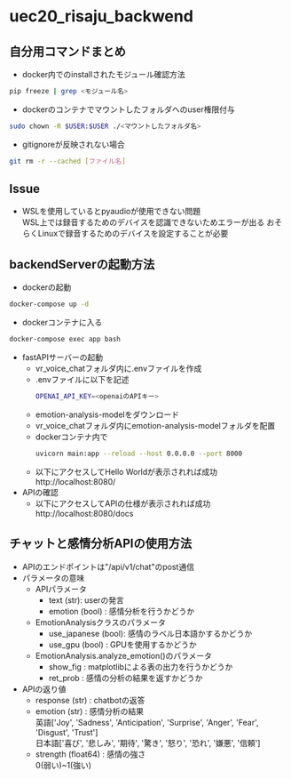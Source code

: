# uec20_risaju_backwend
## 自分用コマンドまとめ
- docker内でのinstallされたモジュール確認方法
```bash
pip freeze | grep <モジュール名>
```
- dockerのコンテナでマウントしたフォルダへのuser権限付与
```bash
sudo chown -R $USER:$USER ./<マウントしたフォルダ名>
```
- gitignoreが反映されない場合
```bash
git rm -r --cached [ファイル名]
```
## Issue
- WSLを使用しているとpyaudioが使用できない問題\
WSL上では録音するためのデバイスを認識できないためエラーが出る
おそらくLinuxで録音するためのデバイスを設定することが必要

## backendServerの起動方法
- dockerの起動
```bash
docker-compose up -d
```
- dockerコンテナに入る
```bash
docker-compose exec app bash
```
- fastAPIサーバーの起動
    - vr_voice_chatフォルダ内に.envファイルを作成
    - .envファイルに以下を記述
        ```bash
        OPENAI_API_KEY=<openaiのAPIキー>
        ```
    - emotion-analysis-modelをダウンロード
    - vr_voice_chatフォルダ内にemotion-analysis-modelフォルダを配置
    - dockerコンテナ内で
        ```bash
        uvicorn main:app --reload --host 0.0.0.0 --port 8000
        ```
    - 以下にアクセスしてHello Worldが表示されれば成功
        http://localhost:8080/
- APIの確認
    - 以下にアクセスしてAPIの仕様が表示されれば成功
http://localhost:8080/docs
## チャットと感情分析APIの使用方法
- APIのエンドポイントは"/api/v1/chat"のpost通信
- パラメータの意味
    - APIパラメータ
        - text (str): userの発言
        - emotion (bool) : 感情分析を行うかどうか
    - EmotionAnalysisクラスのパラメータ
        - use_japanese (bool): 感情のラベル日本語かするかどうか
        - use_gpu (bool) : GPUを使用するかどうか
    - EmotionAnalysis.analyze_emotion()のパラメータ
        - show_fig : matplotlibによる表の出力を行うかどうか
        - ret_prob : 感情の分析の結果を返すかどうか
- APIの返り値
    - response (str) : chatbotの返答
    - emotion (str) : 感情分析の結果\
    英語['Joy', 'Sadness', 'Anticipation', 'Surprise', 'Anger', 'Fear', 'Disgust', 'Trust']\
    日本語['喜び', '悲しみ', '期待', '驚き', '怒り', '恐れ', '嫌悪', '信頼']
    - strength (float64) : 感情の強さ\
    0(弱い)~1(強い)
